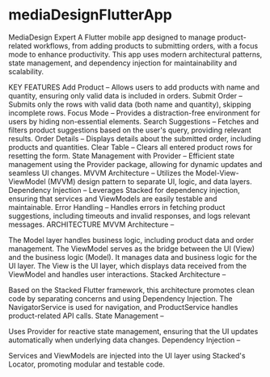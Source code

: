 # mediaDesignFlutterApp

MediaDesign Expert
A Flutter mobile app designed to manage product-related workflows, from adding products to submitting orders, with a focus mode to enhance productivity. This app uses modern architectural patterns, state management, and dependency injection for maintainability and scalability.

KEY FEATURES
Add Product – Allows users to add products with name and quantity, ensuring only valid data is included in orders.
Submit Order – Submits only the rows with valid data (both name and quantity), skipping incomplete rows.
Focus Mode – Provides a distraction-free environment for users by hiding non-essential elements.
Search Suggestions – Fetches and filters product suggestions based on the user's query, providing relevant results.
Order Details – Displays details about the submitted order, including products and quantities.
Clear Table – Clears all entered product rows for resetting the form.
State Management with Provider – Efficient state management using the Provider package, allowing for dynamic updates and seamless UI changes.
MVVM Architecture – Utilizes the Model-View-ViewModel (MVVM) design pattern to separate UI, logic, and data layers.
Dependency Injection – Leverages Stacked for dependency injection, ensuring that services and ViewModels are easily testable and maintainable.
Error Handling – Handles errors in fetching product suggestions, including timeouts and invalid responses, and logs relevant messages.
ARCHITECTURE
MVVM Architecture –

The Model layer handles business logic, including product data and order management.
The ViewModel serves as the bridge between the UI (View) and the business logic (Model). It manages data and business logic for the UI layer.
The View is the UI layer, which displays data received from the ViewModel and handles user interactions.
Stacked Architecture –

Based on the Stacked Flutter framework, this architecture promotes clean code by separating concerns and using Dependency Injection.
The NavigatorService is used for navigation, and ProductService handles product-related API calls.
State Management –

Uses Provider for reactive state management, ensuring that the UI updates automatically when underlying data changes.
Dependency Injection –

Services and ViewModels are injected into the UI layer using Stacked's Locator, promoting modular and testable code.
